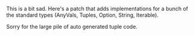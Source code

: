 This is a bit sad. Here's a patch that adds implementations for a bunch of the standard types (AnyVals, Tuples, Option, String, Iterable).

Sorry for the large pile of auto generated tuple code. 

